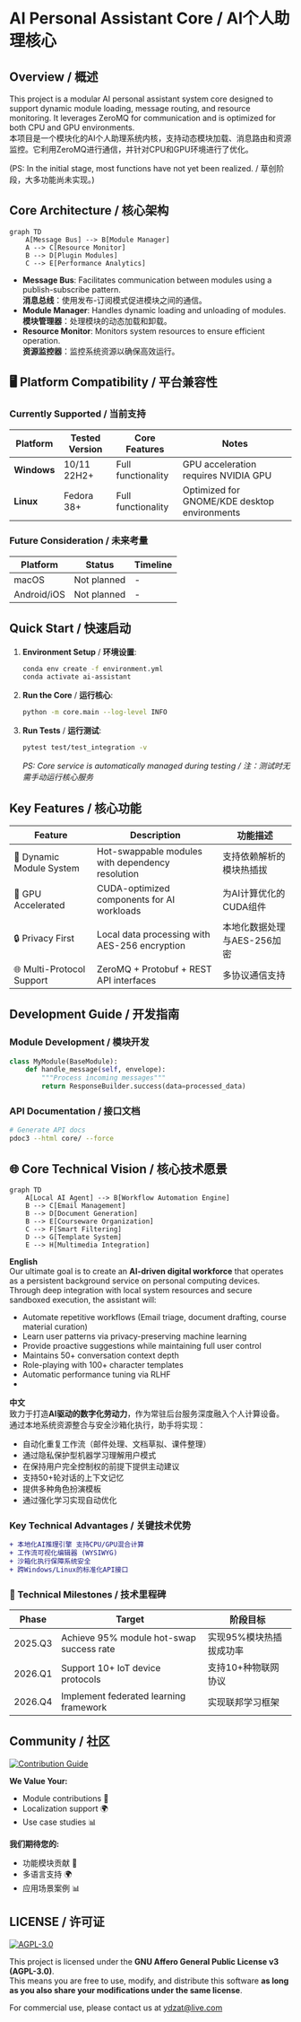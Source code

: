 <!--
 * @Author: @ydzat
 * @Date: 2025-01-31 22:06:43
 * @LastEditors: @ydzat
 * @LastEditTime: 2025-02-03 22:44:31
 * @Description: Bilingual README for AI Personal Assistant Core
-->

# AI Personal Assistant Core / AI个人助理核心

## Overview / 概述

This project is a modular AI personal assistant system core designed to support dynamic module loading, message routing, and resource monitoring. It leverages ZeroMQ for communication and is optimized for both CPU and GPU environments.  
本项目是一个模块化的AI个人助理系统内核，支持动态模块加载、消息路由和资源监控。它利用ZeroMQ进行通信，并针对CPU和GPU环境进行了优化。

(PS: In the initial stage, most functions have not yet been realized. / 草创阶段，大多功能尚未实现。)

## Core Architecture / 核心架构

```mermaid
graph TD
    A[Message Bus] --> B[Module Manager]
    A --> C[Resource Monitor]
    B --> D[Plugin Modules]
    C --> E[Performance Analytics]
```

- **Message Bus**: Facilitates communication between modules using a publish-subscribe pattern.  
  **消息总线**：使用发布-订阅模式促进模块之间的通信。
- **Module Manager**: Handles dynamic loading and unloading of modules.  
  **模块管理器**：处理模块的动态加载和卸载。
- **Resource Monitor**: Monitors system resources to ensure efficient operation.  
  **资源监控器**：监控系统资源以确保高效运行。

## 🖥️ Platform Compatibility / 平台兼容性

### Currently Supported / 当前支持  
| Platform | Tested Version | Core Features | Notes |  
|----------|----------------|---------------|-------|  
| **Windows** | 10/11 22H2+ | Full functionality | GPU acceleration requires NVIDIA GPU |  
| **Linux** | Fedora 38+ | Full functionality | Optimized for GNOME/KDE desktop environments |  

### Future Consideration / 未来考量  
| Platform | Status | Timeline |  
|----------|--------|----------|  
| macOS | Not planned | - |  
| Android/iOS | Not planned | - |  

## Quick Start / 快速启动

1. **Environment Setup** / **环境设置**:
   ```bash
   conda env create -f environment.yml
   conda activate ai-assistant
   ```

2. **Run the Core** / **运行核心**:
   ```bash
   python -m core.main --log-level INFO
   ```

3. **Run Tests** / **运行测试**:
   ```bash
   pytest test/test_integration -v
   ```
   *PS: Core service is automatically managed during testing / 注：测试时无需手动运行核心服务*

## Key Features / 核心功能

| Feature | Description | 功能描述 |
|---------|-------------|----------|
| 🔌 Dynamic Module System | Hot-swappable modules with dependency resolution | 支持依赖解析的模块热插拔 |
| 🚀 GPU Accelerated | CUDA-optimized components for AI workloads | 为AI计算优化的CUDA组件 |
| 🔒 Privacy First | Local data processing with AES-256 encryption | 本地化数据处理与AES-256加密 |
| 🌐 Multi-Protocol Support | ZeroMQ + Protobuf + REST API interfaces | 多协议通信支持 |

## Development Guide / 开发指南

### Module Development / 模块开发
```python
class MyModule(BaseModule):
    def handle_message(self, envelope):
        """Process incoming messages"""
        return ResponseBuilder.success(data=processed_data)
```

### API Documentation / 接口文档
```bash
# Generate API docs
pdoc3 --html core/ --force
```

## 🌐 Core Technical Vision / 核心技术愿景

```mermaid
graph TD
    A[Local AI Agent] --> B[Workflow Automation Engine]
    B --> C[Email Management]
    B --> D[Document Generation]
    B --> E[Courseware Organization]
    C --> F[Smart Filtering]
    D --> G[Template System]
    E --> H[Multimedia Integration]
```

**English**  
Our ultimate goal is to create an **AI-driven digital workforce** that operates as a persistent background service on personal computing devices. Through deep integration with local system resources and secure sandboxed execution, the assistant will:  
- Automate repetitive workflows (Email triage, document drafting, course material curation)  
- Learn user patterns via privacy-preserving machine learning  
- Provide proactive suggestions while maintaining full user control  
- Maintains 50+ conversation context depth
- Role-playing with 100+ character templates
- Automatic performance tuning via RLHF
- 
**中文**  
致力于打造**AI驱动的数字化劳动力**，作为常驻后台服务深度融入个人计算设备。通过本地系统资源整合与安全沙箱化执行，助手将实现：  
- 自动化重复工作流（邮件处理、文档草拟、课件整理）  
- 通过隐私保护型机器学习理解用户模式  
- 在保持用户完全控制权的前提下提供主动建议  
- 支持50+轮对话的上下文记忆
- 提供多种角色扮演模板
- 通过强化学习实现自动优化

### Key Technical Advantages / 关键技术优势  
```diff
+ 本地化AI推理引擎 支持CPU/GPU混合计算
+ 工作流可视化编辑器 (WYSIWYG)
+ 沙箱化执行保障系统安全
+ 跨Windows/Linux的标准化API接口
```

### 🚀 Technical Milestones / 技术里程碑

| Phase | Target | 阶段目标 |
|-------|--------|----------|
| 2025.Q3 | Achieve 95% module hot-swap success rate | 实现95%模块热插拔成功率 |
| 2026.Q1 | Support 10+ IoT device protocols | 支持10+种物联网协议 |
| 2026.Q4 | Implement federated learning framework | 实现联邦学习框架 |




## Community / 社区

[![Contribution Guide](https://img.shields.io/badge/Contribution-Guide-green)](CONTRIBUTING.md)

**We Value Your:**
- Module contributions 🧩
- Localization support 🌍
- Use case studies 📊

**我们期待您的:**
- 功能模块贡献 🧩
- 多语言支持 🌍
- 应用场景案例 📊

## LICENSE / 许可证

[![AGPL-3.0](https://img.shields.io/badge/License-AGPL_v3-blue.svg)](https://www.gnu.org/licenses/agpl-3.0)

This project is licensed under the **GNU Affero General Public License v3 (AGPL-3.0)**.  
This means you are free to use, modify, and distribute this software **as long as you also share your modifications under the same license**.

For commercial use, please contact us at ydzat@live.com
